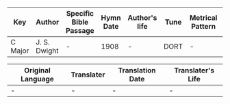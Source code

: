 Key | Author   | Specific Bible Passage     |Hymn Date |Author's life |Tune |Metrical Pattern   |Composer/Source
-- | --------- | ---------------------------|----------|--------------|-----|-------------------|-------------  
C Major |J. S. Dwight |- |1908 |- |DORT |- |Lowell Mason

Original Language | Translater | Translation Date   | Translater's Life  
----------------- | --------- | --------------------|-------------     
\- |- |- |-
